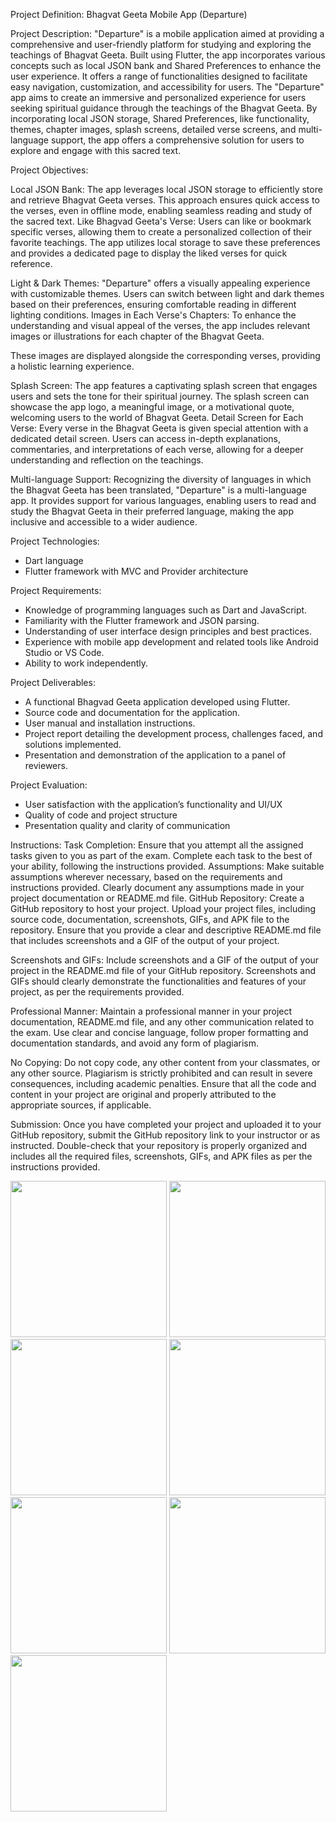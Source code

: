 Project Definition: Bhagvat Geeta Mobile App (Departure)

Project Description:
"Departure" is a mobile application aimed at providing a comprehensive and user-friendly
platform for studying and exploring the teachings of Bhagvat Geeta. Built using Flutter, the app
incorporates various concepts such as local JSON bank and Shared Preferences to enhance the
user experience. It offers a range of functionalities designed to facilitate easy navigation,
customization, and accessibility for users.
The "Departure" app aims to create an immersive and personalized experience for users seeking
spiritual guidance through the teachings of the Bhagvat Geeta. By incorporating local JSON
storage, Shared Preferences, like functionality, themes, chapter images, splash screens, detailed
verse screens, and multi-language support, the app offers a comprehensive solution for users to
explore and engage with this sacred text.

Project Objectives:

Local JSON Bank: The app leverages local JSON storage to efficiently store and retrieve
Bhagvat Geeta verses. This approach ensures quick access to the verses, even in offline mode,
enabling seamless reading and study of the sacred text.
Like Bhagvad Geeta's Verse: Users can like or bookmark specific verses, allowing them to
create a personalized collection of their favorite teachings. The app utilizes local storage to save
these preferences and provides a dedicated page to display the liked verses for quick reference.

Light & Dark Themes: "Departure" offers a visually appealing experience with customizable
themes. Users can switch between light and dark themes based on their preferences, ensuring
comfortable reading in different lighting conditions.
Images in Each Verse's Chapters: To enhance the understanding and visual appeal of the
verses, the app includes relevant images or illustrations for each chapter of the Bhagvat Geeta.

These images are displayed alongside the corresponding verses, providing a holistic learning
experience.

Splash Screen: The app features a captivating splash screen that engages users and sets the tone
for their spiritual journey. The splash screen can showcase the app logo, a meaningful image, or
a motivational quote, welcoming users to the world of Bhagvat Geeta.
Detail Screen for Each Verse: Every verse in the Bhagvat Geeta is given special attention with
a dedicated detail screen. Users can access in-depth explanations, commentaries, and
interpretations of each verse, allowing for a deeper understanding and reflection on the
teachings.

Multi-language Support: Recognizing the diversity of languages in which the Bhagvat Geeta
has been translated, "Departure" is a multi-language app. It provides support for various
languages, enabling users to read and study the Bhagvat Geeta in their preferred language,
making the app inclusive and accessible to a wider audience.

Project Technologies:
- Dart language
- Flutter framework with MVC and Provider architecture

Project Requirements:
- Knowledge of programming languages such as Dart and JavaScript.
- Familiarity with the Flutter framework and JSON parsing.
- Understanding of user interface design principles and best practices.
- Experience with mobile app development and related tools like Android Studio or VS Code.
- Ability to work independently.

Project Deliverables:
- A functional Bhagvad Geeta application developed using Flutter.
- Source code and documentation for the application.
- User manual and installation instructions.
- Project report detailing the development process, challenges faced, and solutions implemented.
- Presentation and demonstration of the application to a panel of reviewers.

Project Evaluation:
- User satisfaction with the application’s functionality and UI/UX
- Quality of code and project structure
- Presentation quality and clarity of communication

Instructions:
Task Completion: Ensure that you attempt all the assigned tasks given to you as part of the
exam. Complete each task to the best of your ability, following the instructions provided.
Assumptions: Make suitable assumptions wherever necessary, based on the requirements and
instructions provided. Clearly document any assumptions made in your project documentation or
README.md file.
GitHub Repository: Create a GitHub repository to host your project. Upload your project files,
including source code, documentation, screenshots, GIFs, and APK file to the repository. Ensure
that you provide a clear and descriptive README.md file that includes screenshots and a GIF of
the output of your project.

Screenshots and GIFs: Include screenshots and a GIF of the output of your project in the
README.md file of your GitHub repository. Screenshots and GIFs should clearly demonstrate
the functionalities and features of your project, as per the requirements provided.

Professional Manner: Maintain a professional manner in your project documentation,
README.md file, and any other communication related to the exam. Use clear and concise
language, follow proper formatting and documentation standards, and avoid any form of
plagiarism.

No Copying: Do not copy code, any other content from your classmates, or any other source.
Plagiarism is strictly prohibited and can result in severe consequences, including academic
penalties. Ensure that all the code and content in your project are original and properly attributed
to the appropriate sources, if applicable.

Submission: Once you have completed your project and uploaded it to your GitHub repository,
submit the GitHub repository link to your instructor or as instructed. Double-check that your
repository is properly organized and includes all the required files, screenshots, GIFs, and APK
files as per the instructions provided.

<img src="https://github.com/Vaibhav-Bhalala/Bhagwad_Geeta_AF_Vaibhav/assets/122871366/aad32603-99dd-4b58-abc6-e56de05b8b0c" width="250px">
<img src="https://github.com/Vaibhav-Bhalala/Bhagwad_Geeta_AF_Vaibhav/assets/122871366/4816b78a-b542-4f25-ac71-88ca41b71493" width="250px">
<img src="https://github.com/Vaibhav-Bhalala/Bhagwad_Geeta_AF_Vaibhav/assets/122871366/67ce3756-b1e1-4296-a009-e0b0c7d3fabe" width="250px">
<img src="https://github.com/Vaibhav-Bhalala/Bhagwad_Geeta_AF_Vaibhav/assets/122871366/0e23277f-8b82-4351-a105-3c82378efbe9" width="250px">
<img src="https://github.com/Vaibhav-Bhalala/Bhagwad_Geeta_AF_Vaibhav/assets/122871366/80c507ab-ffe7-44da-b890-401794847e35" width="250px">
<img src="https://github.com/Vaibhav-Bhalala/Bhagwad_Geeta_AF_Vaibhav/assets/122871366/531d9b41-3440-4996-9c88-6799a4751f45" width="250px">
<img src="https://github.com/Vaibhav-Bhalala/Bhagwad_Geeta_AF_Vaibhav/assets/122871366/e74f4c85-4573-4f83-ac4f-f01d96242a4c" width="250px">

